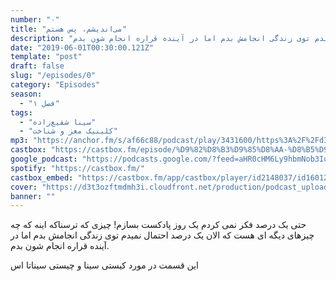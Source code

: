 ```yaml
---
number: "۰"
title: "می‌اندیشم، پس هستم"
description: "حتی یک درصد فکر نمی کردم یک روز پادکست بسازم! چیزی که ترسناکه اینه که چه چیزهای دیگه ای هست که الان یک درصد احتمال نمیدم توی زندگی انجامش بدم اما در آینده قراره انجام شون بدم."
date: "2019-06-01T00:30:00.121Z"
template: "post"
draft: false
slug: "/episodes/0"
category: "Episodes"
season:
  - "فصل ۱"
tags:
  - "سینا شفیع‌زاده"
  - "کلینیک مغز و شناخت"
mp3: "https://anchor.fm/s/af66c88/podcast/play/3431600/https%3A%2F%2Fd3ctxlq1ktw2nl.cloudfront.net%2Fproduction%2F2019-5-1%2F16263824-44100-2-86d7d377643b8.mp3"
castbox: "https://castbox.fm/episode/%D9%82%D8%B3%D9%85%D8%AA-%D8%B5%D9%81%D8%B1%3A-%D9%85%DB%8C%E2%80%8C%D8%A7%D9%86%D8%AF%DB%8C%D8%B4%D9%85%D8%8C-%D9%BE%D8%B3-%D9%87%D8%B3%D8%AA%D9%85-id2148037-id160129180"
google_podcast: "https://podcasts.google.com/?feed=aHR0cHM6Ly9hbmNob3IuZm0vcy9hZjY2Yzg4L3BvZGNhc3QvcnNz&episode=Y2I0ZDc2NDgtYzJmMS0xZTdkLWNkZGItZjYyOGMzNjU2ZDlh"
spotify: "https://castbox.fm/"
castbox_embed: "https://castbox.fm/app/castbox/player/id2148037/id160129180"
cover: "https://d3t3ozftmdmh3i.cloudfront.net/production/podcast_uploaded_episode/1739218/1739218-1559390514149-e62b3a3d4ff36.jpg"
banner: ""
---
```


حتی یک درصد فکر نمی کردم یک روز پادکست بسازم! چیزی که ترسناکه اینه که چه چیزهای دیگه ای هست که الان یک درصد احتمال نمیدم توی زندگی انجامش بدم اما در آینده قراره انجام شون بدم.

این قسمت در مورد کیستی سینا و چیستی سیناتا اس